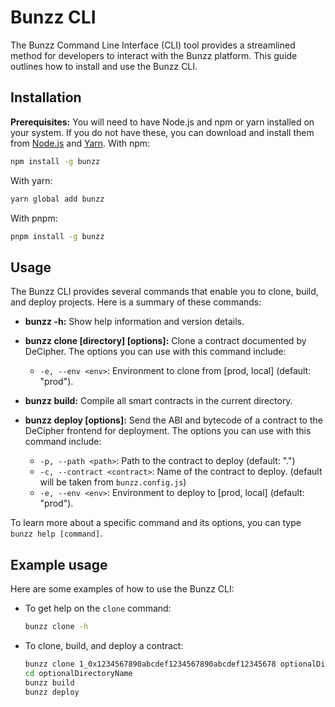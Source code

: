 # Bunzz CLI

The Bunzz Command Line Interface (CLI) tool provides a streamlined method for developers to interact with the Bunzz platform. This guide outlines how to install and use the Bunzz CLI.

## Installation

**Prerequisites:** You will need to have Node.js and npm or yarn installed on your system. If you do not have these, you can download and install them from [Node.js](https://nodejs.org/) and [Yarn](https://yarnpkg.com/).
With npm:

```sh
npm install -g bunzz
```

With yarn:

```sh
yarn global add bunzz
```

With pnpm:

```sh
pnpm install -g bunzz
```

## Usage

The Bunzz CLI provides several commands that enable you to clone, build, and deploy projects. Here is a summary of these commands:

- **bunzz -h:** Show help information and version details.

- **bunzz clone <id> [directory] [options]:** Clone a contract documented by DeCipher. The options you can use with this command include:

  - `-e, --env <env>`: Environment to clone from [prod, local] (default: "prod").

- **bunzz build:** Compile all smart contracts in the current directory.

- **bunzz deploy [options]:** Send the ABI and bytecode of a contract to the DeCipher frontend for deployment. The options you can use with this command include:

  - `-p, --path <path>`: Path to the contract to deploy (default: ".")
  - `-c, --contract <contract>`: Name of the contract to deploy. (default will be taken from `bunzz.config.js`)
  - `-e, --env <env>`: Environment to deploy to [prod, local] (default: "prod").

To learn more about a specific command and its options, you can type `bunzz help [command]`.

## Example usage

Here are some examples of how to use the Bunzz CLI:

- To get help on the `clone` command:

  ```sh
  bunzz clone -h
  ```

- To clone, build, and deploy a contract:

  ```sh
  bunzz clone 1_0x1234567890abcdef1234567890abcdef12345678 optionalDirectoryName
  cd optionalDirectoryName
  bunzz build
  bunzz deploy
  ```
